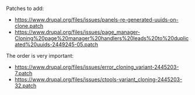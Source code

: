 Patches to add:
  - https://www.drupal.org/files/issues/panels-re-generated-uuids-on-clone.patch
  - https://www.drupal.org/files/issues/page_manager-Cloning%20page%20manager%20handlers%20leads%20to%20duplicated%20uuids-2449245-05.patch

The order is very important:
  - https://www.drupal.org/files/issues/error_cloning_variant-2445203-7.patch
  - https://www.drupal.org/files/issues/ctools-variant_cloning-2445203-32.patch

